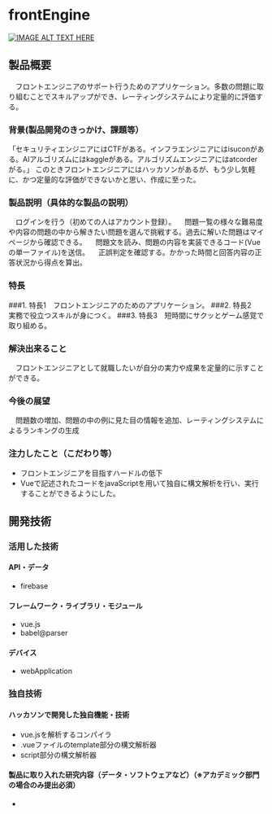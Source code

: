 # frontEngine

[![IMAGE ALT TEXT HERE](https://jphacks.com/wp-content/uploads/2020/09/JPHACKS2020_ogp.jpg)](https://www.youtube.com/watch?v=G5rULR53uMk)

## 製品概要
　フロントエンジニアのサポート行うためのアプリケーション。多数の問題に取り組むことでスキルアップができ、レーティングシステムにより定量的に評価する。
### 背景(製品開発のきっかけ、課題等）
 「セキュリティエンジニアにはCTFがある。インフラエンジニアにはisuconがある。AIアルゴリズムにはkaggleがある。アルゴリズムエンジニアにはatcorderがる。」
このときフロントエンジニアにはハッカソンがあるが、もう少し気軽に、かつ定量的な評価ができないかと思い、作成に至った。
### 製品説明（具体的な製品の説明）
　ログインを行う（初めての人はアカウント登録）。
　問題一覧の様々な難易度や内容の問題の中から解きたい問題を選んで挑戦する。過去に解いた問題はマイページから確認できる。
　問題文を読み、問題の内容を実装できるコード(Vueの単一ファイル)を送信。
　正誤判定を確認する。かかった時間と回答内容の正答状況から得点を算出。
### 特長
###1. 
特長1　フロントエンジニアのためのアプリケーション。
###2. 
特長2　実務で役立つスキルが身につく。
###3. 
特長3　短時間にサクッとゲーム感覚で取り組める。
　
### 解決出来ること
　フロントエンジニアとして就職したいが自分の実力や成果を定量的に示すことができる。
### 今後の展望
　問題数の増加、問題の中の例に見た目の情報を追加、レーティングシステムによるランキングの生成
### 注力したこと（こだわり等）
* フロントエンジニアを目指すハードルの低下
* Vueで記述されたコードをjavaScriptを用いて独自に構文解析を行い、実行することができるようにした。

## 開発技術
### 活用した技術
#### API・データ
* firebase

#### フレームワーク・ライブラリ・モジュール
* vue.js
* babel@parser

#### デバイス
* webApplication

### 独自技術
#### ハッカソンで開発した独自機能・技術
* vue.jsを解析するコンパイラ
* .vueファイルのtemplate部分の構文解析器
* script部分の構文解析器

#### 製品に取り入れた研究内容（データ・ソフトウェアなど）（※アカデミック部門の場合のみ提出必須）
* 
